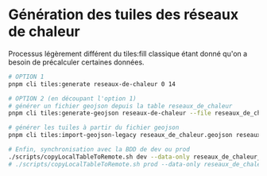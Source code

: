 # Génération des tuiles des réseaux de chaleur

Processus légèrement différent du tiles:fill classique étant donné qu'on a besoin de précalculer certaines données.

```sh
# OPTION 1
pnpm cli tiles:generate reseaux-de-chaleur 0 14

# OPTION 2 (en découpant l'option 1)
# générer un fichier geojson depuis la table reseaux_de_chaleur
pnpm cli tiles:generate-geojson reseaux-de-chaleur --file reseaux_de_chaleur.geojson

# générer les tuiles à partir du fichier geojson
pnpm cli tiles:import-geojson-legacy reseaux_de_chaleur.geojson reseaux_de_chaleur_tiles 0 14

# Enfin, synchronisation avec la BDD de dev ou prod
./scripts/copyLocalTableToRemote.sh dev --data-only reseaux_de_chaleur_tiles
# ./scripts/copyLocalTableToRemote.sh prod --data-only reseaux_de_chaleur_tiles
```

